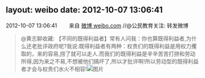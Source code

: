layout: weibo
date: 2012-10-07 13:06:41
---
2012-10-07 13:06:41  &nbsp;&nbsp;&nbsp;&nbsp;&nbsp;&nbsp; 来自 <a href="http://weibo.com/" rel="nofollow">微博 weibo.com</a>
//@公民教育关注: 转发微博
>  @黄志聊收藏: 【不同的既得利益者】常有人问我：你也算既得利益者,为什么还老批评政府呢?我说:既得利益者有两种：权贵们的既得利益是用权力攫取的，来的容易,捞了就可以走人.而我们的既得利益是辛辛苦苦打拼和劳动所得,因为来之不易,不想被他们搞坏了,所以才批评啊!所以劳动型的既得利益者才会与权贵们水火不相容! ​​​
>  ![图片](https://ww1.sinaimg.cn/large/7fa14617jw1dxmcjarihvj.jpg)
